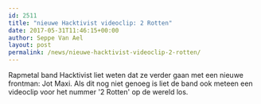 ```yaml
---
id: 2511
title: "nieuwe Hacktivist videoclip: 2 Rotten"
date: 2017-05-31T11:46:15+00:00
author: Seppe Van Ael
layout: post
permalink: /news/nieuwe-hacktivist-videoclip-2-rotten/
---
```

Rapmetal band Hacktivist liet weten dat ze verder gaan met een nieuwe frontman: Jot Maxi. Als dit nog niet genoeg is liet de band ook meteen een videoclip voor het nummer '2 Rotten' op de wereld los.

&nbsp;
